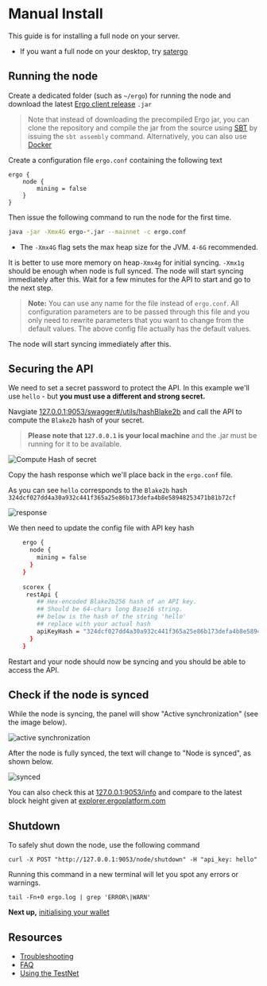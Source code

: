 # Manual Install

This guide is for installing a full node on your server. 

- If you want a full node on your desktop, try [satergo](https://satergo.com)

## Running the node

Create a dedicated folder (such as `~/ergo`) for running the node and download the latest [Ergo client release](https://github.com/ergoplatform/ergo/releases/) `.jar` 

> Note that instead of downloading the precompiled Ergo jar, you can clone the repository and compile the jar from the source using [SBT](https://www.scala-sbt.org/) by issuing the `sbt assembly` command. Alternatively, you can also use [Docker](/node/install/docker)



Create a configuration file `ergo.conf` containing the following text
```
ergo {
	node {
		mining = false
	}
}
```

Then issue the following command to run the node for the first time.

```bash
java -jar -Xmx4G ergo-*.jar --mainnet -c ergo.conf
```

- The `-Xmx4G` flag sets the max heap size for the JVM. `4-6G` recommended.

It is better to use more memory on heap`-Xmx4g` for initial syncing. `-Xmx1g` should be enough when node is full synced.
The node will start syncing immediately after this. Wait for a few minutes for the API to start and go to the next step.

> **Note:** You can use any name for the file instead of `ergo.conf`. All configuration parameters are to be passed through this file and you only need to rewrite parameters that you want to change from the default values. The above config file actually has the default values. 

The node will start syncing immediately after this. 


## Securing the API

We need to set a secret password to protect the API. In this example we'll use `hello` - but **you must use a different and strong secret.**

Navgiate [127.0.0.1:9053/swagger#/utils/hashBlake2b](http://127.0.0.1:9053/swagger#/utils/hashBlake2b) and call the API to compute the `Blake2b` hash of your secret. 

> **Please note that `127.0.0.1` is your local machine** and the .jar must be running for it to be available. 

![Compute Hash of secret](https://user-images.githubusercontent.com/23208922/69916676-ed233400-1483-11ea-8582-f61c38478d31.png)

Copy the hash response which we'll place back in the `ergo.conf` file. 

As you can see `hello` corresponds to the `Blake2b` hash `324dcf027dd4a30a932c441f365a25e86b173defa4b8e58948253471b81b72cf`

![response](https://user-images.githubusercontent.com/23208922/69916509-c3690d80-1481-11ea-869f-630cd59cc525.png)

We then need to update the config file with API key hash

```bash
	ergo {
	  node {
	    mining = false
	  }
	}
	
	scorex {
	 restApi {
	    ## Hex-encoded Blake2b256 hash of an API key. 
	    ## Should be 64-chars long Base16 string.
	    ## below is the hash of the string 'hello'
	    ## replace with your actual hash 
	    apiKeyHash = "324dcf027dd4a30a932c441f365a25e86b173defa4b8e58948253471b81b72cf"
	  }
	}
```

Restart and your node should now be syncing and you should be able to access the API. 


## Check if the node is synced

While the node is syncing, the panel will show "Active synchronization" (see the image below).

![active synchronization](https://user-images.githubusercontent.com/23208922/71128146-94d58b80-2212-11ea-9010-5b61a91e8549.png)

After the node is fully synced, the text will change to "Node is synced", as shown below.

![synced](https://user-images.githubusercontent.com/23208922/71301767-8da4ae00-23c9-11ea-8fc0-a92a9d78b821.png)

You can also check this at [127.0.0.1:9053/info](http://127.0.0.1:9053/info) and compare to the latest block height given at [explorer.ergoplatform.com](https://explorer.ergoplatform.com/en/)

## Shutdown

To safely shut down the node, use the following command

```
curl -X POST "http://127.0.0.1:9053/node/shutdown" -H "api_key: hello"
```

Running this command in a new terminal will let you spot any errors or warnings. 

```
tail -Fn+0 ergo.log | grep 'ERROR\|WARN'
```


**Next up,** [initialising your wallet](/node/wallet)

## Resources

- [Troubleshooting](/node/install/troubleshooting)
- [FAQ](node-faq.md)
- [Using the TestNet](/node/testnet)